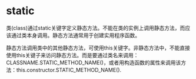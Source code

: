 # static

类(class)通过static关键字定义静态方法。不能在类的实例上调用静态方法，而应该通过类本身调用。静态方法通常用于创建实用程序函数。

静态方法调用类中的其他静态方法，可使用this关键字。非静态方法中，不能直接使用this关键子来访问静态方法。而是要通过类名来调用：CLASSNAME.STATIC_METHOD_NAME()，或者用构造函数的属性来调用该方法：this.constructor.STATIC_METHOD_NAME().